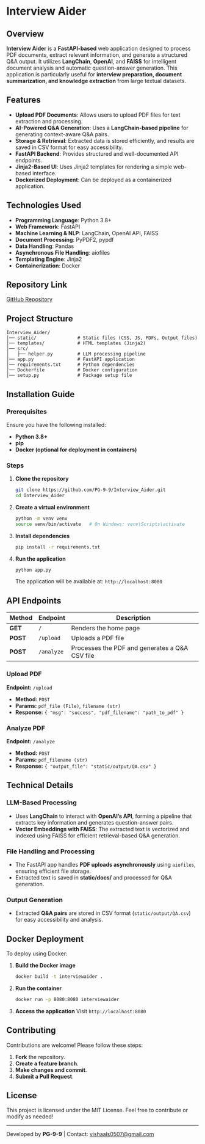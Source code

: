 # Interview Aider

## Overview
**Interview Aider** is a **FastAPI-based** web application designed to process PDF documents, extract relevant information, and generate a structured Q&A output. It utilizes **LangChain**, **OpenAI**, and **FAISS** for intelligent document analysis and automatic question-answer generation. This application is particularly useful for **interview preparation, document summarization, and knowledge extraction** from large textual datasets.

## Features
- **Upload PDF Documents**: Allows users to upload PDF files for text extraction and processing.
- **AI-Powered Q&A Generation**: Uses a **LangChain-based pipeline** for generating context-aware Q&A pairs.
- **Storage & Retrieval**: Extracted data is stored efficiently, and results are saved in CSV format for easy accessibility.
- **FastAPI Backend**: Provides structured and well-documented API endpoints.
- **Jinja2-Based UI**: Uses Jinja2 templates for rendering a simple web-based interface.
- **Dockerized Deployment**: Can be deployed as a containerized application.

## Technologies Used
- **Programming Language**: Python 3.8+
- **Web Framework**: FastAPI
- **Machine Learning & NLP**: LangChain, OpenAI API, FAISS
- **Document Processing**: PyPDF2, pypdf
- **Data Handling**: Pandas
- **Asynchronous File Handling**: aiofiles
- **Templating Engine**: Jinja2
- **Containerization**: Docker

## Repository Link
[GitHub Repository](https://github.com/PG-9-9/Interview_Aider.git)

## Project Structure
```
Interview_Aider/
│── static/               # Static files (CSS, JS, PDFs, Output files)
│── templates/            # HTML templates (Jinja2)
│── src/
│   ├── helper.py         # LLM processing pipeline
│── app.py                # FastAPI application
│── requirements.txt      # Python dependencies
│── Dockerfile            # Docker configuration
│── setup.py              # Package setup file
```

## Installation Guide
### Prerequisites
Ensure you have the following installed:
- **Python 3.8+**
- **pip**
- **Docker (optional for deployment in containers)**

### Steps
1. **Clone the repository**
   ```sh
   git clone https://github.com/PG-9-9/Interview_Aider.git
   cd Interview_Aider
   ```
2. **Create a virtual environment**
   ```sh
   python -m venv venv
   source venv/bin/activate   # On Windows: venv\Scripts\activate
   ```
3. **Install dependencies**
   ```sh
   pip install -r requirements.txt
   ```
4. **Run the application**
   ```sh
   python app.py
   ```
   The application will be available at: `http://localhost:8080`

## API Endpoints
| Method | Endpoint        | Description |
|--------|----------------|-------------|
| **GET**  | `/`             | Renders the home page |
| **POST** | `/upload`       | Uploads a PDF file |
| **POST** | `/analyze`      | Processes the PDF and generates a Q&A CSV file |

### Upload PDF
**Endpoint:** `/upload`
- **Method:** `POST`
- **Params:** `pdf_file (File)`, `filename (str)`
- **Response:** `{ "msg": "success", "pdf_filename": "path_to_pdf" }`

### Analyze PDF
**Endpoint:** `/analyze`
- **Method:** `POST`
- **Params:** `pdf_filename (str)`
- **Response:** `{ "output_file": "static/output/QA.csv" }`

## Technical Details
### **LLM-Based Processing**
- Uses **LangChain** to interact with **OpenAI’s API**, forming a pipeline that extracts key information and generates question-answer pairs.
- **Vector Embeddings with FAISS**: The extracted text is vectorized and indexed using FAISS for efficient retrieval-based Q&A generation.

### **File Handling and Processing**
- The FastAPI app handles **PDF uploads asynchronously** using `aiofiles`, ensuring efficient file storage.
- Extracted text is saved in **static/docs/** and processed for Q&A generation.

### **Output Generation**
- Extracted **Q&A pairs** are stored in CSV format (`static/output/QA.csv`) for easy accessibility and analysis.

## Docker Deployment
To deploy using Docker:
1. **Build the Docker image**
   ```sh
   docker build -t interviewaider .
   ```
2. **Run the container**
   ```sh
   docker run -p 8080:8080 interviewaider
   ```
3. **Access the application**
   Visit `http://localhost:8080`

## Contributing
Contributions are welcome! Please follow these steps:
1. **Fork** the repository.
2. **Create a feature branch**.
3. **Make changes and commit**.
4. **Submit a Pull Request**.

## License
This project is licensed under the MIT License. Feel free to contribute or modify as needed!

---
Developed by **PG-9-9** | Contact: vishaals0507@gmail.com
